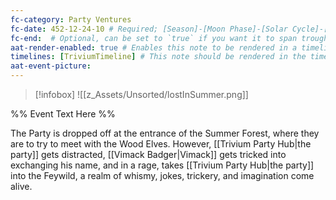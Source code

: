 ```yaml
---
fc-category: Party Ventures
fc-date: 452-12-24-10 # Required; [Season]-[Moon Phase]-[Solar Cycle]-[Hour]
fc-end:  # Optional, can be set to `true` if you want it to span troughout the entire timeline 
aat-render-enabled: true # Enables this note to be rendered in a timeline
timelines: [TriviumTimeline] # This note should be rendered in the timeline with the name "timeline" or "event"
aat-event-picture: 
---
```


> [!infobox]
>![[z_Assets/Unsorted/lostInSummer.png]]


%% Event Text Here %%

The Party is dropped off at the entrance of the Summer Forest, where they are to try to meet with the Wood Elves. However, [[Trivium Party Hub|the party]] gets distracted, [[Vimack Badger|Vimack]] gets tricked into exchanging his name, and in a rage, takes [[Trivium Party Hub|the party]] into the Feywild, a realm of whismy, jokes, trickery, and imagination come alive.